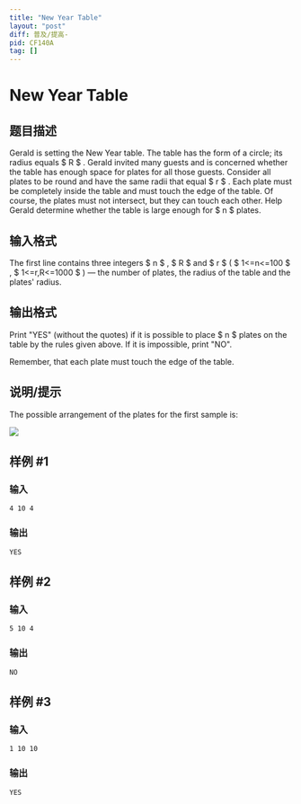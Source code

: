 ```yaml
---
title: "New Year Table"
layout: "post"
diff: 普及/提高-
pid: CF140A
tag: []
---
```


# New Year Table

## 题目描述

Gerald is setting the New Year table. The table has the form of a circle; its radius equals $ R $ . Gerald invited many guests and is concerned whether the table has enough space for plates for all those guests. Consider all plates to be round and have the same radii that equal $ r $ . Each plate must be completely inside the table and must touch the edge of the table. Of course, the plates must not intersect, but they can touch each other. Help Gerald determine whether the table is large enough for $ n $ plates.

## 输入格式

The first line contains three integers $ n $ , $ R $ and $ r $ ( $ 1<=n<=100 $ , $ 1<=r,R<=1000 $ ) — the number of plates, the radius of the table and the plates' radius.

## 输出格式

Print "YES" (without the quotes) if it is possible to place $ n $ plates on the table by the rules given above. If it is impossible, print "NO".

Remember, that each plate must touch the edge of the table.

## 说明/提示

The possible arrangement of the plates for the first sample is:

 ![](https://cdn.luogu.com.cn/upload/vjudge_pic/CF140A/89a963dd60d2b50871a138411d49010a4f94431a.png)

## 样例 #1

### 输入

```
4 10 4

```

### 输出

```
YES

```

## 样例 #2

### 输入

```
5 10 4

```

### 输出

```
NO

```

## 样例 #3

### 输入

```
1 10 10

```

### 输出

```
YES

```

